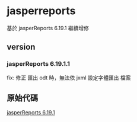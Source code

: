 # jasperreports

基於 jasperReports 6.19.1 繼續增修


## version

### jasperReports 6.19.1.1

fix: 修正 匯出 odt 時，無法依 jxml 設定字體匯出 檔案

## 原始代碼

[jasperReports 6.19.1](https://repo1.maven.org/maven2/net/sf/jasperreports/jasperreports/6.19.1/)